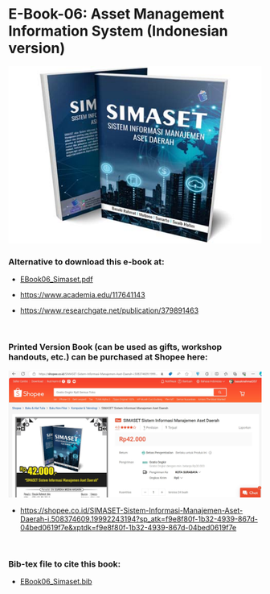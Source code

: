 # E-Book-06: Asset Management Information System (Indonesian version)

<p align="center">
  <img src="https://github.com/bsrahmat/ebook-06/blob/main/SIMASET.jpg" alt="" class="img-responsive" width="700">
</p>

### Alternative to download this e-book at:

- <a href="https://github.com/bsrahmat/ebook-06/blob/main/EBook06_Simaset.pdf" target="_blank">EBook06_Simaset.pdf</a>

- <a href="https://www.academia.edu/117641143" target="_blank">https://www.academia.edu/117641143</a>

- <a href="https://www.researchgate.net/publication/379891463" target="_blank">https://www.researchgate.net/publication/379891463</a>

<br>

### Printed Version Book (can be used as gifts, workshop handouts, etc.) can be purchased at Shopee here:

<p align="center">
<a href="https://shopee.co.id/SIMASET-Sistem-Informasi-Manajemen-Aset-Daerah-i.508374609.19992243194?sp_atk=f9e8f80f-1b32-4939-867d-04bed0619f7e&xptdk=f9e8f80f-1b32-4939-867d-04bed0619f7e" target="_blank"><img src="https://github.com/bsrahmat/ebook-06/blob/main/shopee_book06.jpg" alt="" class="img-responsive" width="700">
</a>
</p>

- <a href="https://shopee.co.id/SIMASET-Sistem-Informasi-Manajemen-Aset-Daerah-i.508374609.19992243194?sp_atk=f9e8f80f-1b32-4939-867d-04bed0619f7e&xptdk=f9e8f80f-1b32-4939-867d-04bed0619f7e" target="_blank">https://shopee.co.id/SIMASET-Sistem-Informasi-Manajemen-Aset-Daerah-i.508374609.19992243194?sp_atk=f9e8f80f-1b32-4939-867d-04bed0619f7e&xptdk=f9e8f80f-1b32-4939-867d-04bed0619f7e</a>

<br>

### Bib-tex file to cite this book:

- <a href="https://github.com/bsrahmat/ebook-06/blob/main/EBook06_Simaset.bib" target="_blank">EBook06_Simaset.bib</a>

<br>


